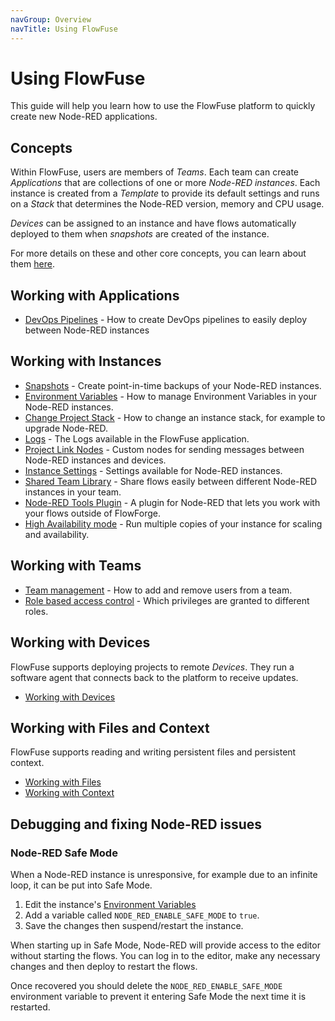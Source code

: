 ```yaml
---
navGroup: Overview
navTitle: Using FlowFuse
---
```


# Using FlowFuse

This guide will help you learn how to use the FlowFuse platform to quickly create
new Node-RED applications.

## Concepts

Within FlowFuse, users are members of _Teams_. Each team can create _Applications_
that are collections of one or more _Node-RED instances_. Each instance is created
from a _Template_ to provide its default settings and runs on a _Stack_ that determines
the Node-RED version, memory and CPU usage.

_Devices_ can be assigned to an instance and have flows automatically deployed to
them when _snapshots_ are created of the instance.

For more details on these and other core concepts, you can learn about them [here](concepts.md).

## Working with Applications

 - [DevOps Pipelines](devops-pipelines.md) - How to create DevOps pipelines to easily deploy between Node-RED instances

## Working with Instances

 - [Snapshots](snapshots.md) - Create point-in-time backups of your Node-RED instances.
 - [Environment Variables](envvar.md) - How to manage Environment Variables in your Node-RED instances.
 - [Change Project Stack](changestack.md) - How to change an instance stack, for example to upgrade Node-RED.
 - [Logs](logs.md) - The Logs available in the FlowFuse application.
 - [Project Link Nodes](projectnodes.md) - Custom nodes for sending messages between Node-RED instances and devices.
 - [Instance Settings](instance-settings.md) - Settings available for Node-RED instances.
 - [Shared Team Library](shared-library.md) - Share flows easily between different Node-RED instances in your team.
 - [Node-RED Tools Plugin](node-red-tools.md) - A plugin for Node-RED that lets you work with your flows outside of FlowForge.
 - [High Availability mode](high-availability.md) - Run multiple copies of your instance for scaling and availability.

## Working with Teams

 - [Team management](./team/) - How to add and remove users from a team.
 - [Role based access control](./team/#role-based-access-control) - Which privileges are granted to different roles.

## Working with Devices

FlowFuse supports deploying projects to remote _Devices_. They run a software agent
that connects back to the platform to receive updates.

 - [Working with Devices](../device-agent/introduction.md)

## Working with Files and Context

FlowFuse supports reading and writing persistent files and persistent context.

 - [Working with Files](filenodes.md)
 - [Working with Context](persistent-context.md)

## Debugging and fixing Node-RED issues

### Node-RED Safe Mode

When a Node-RED instance is unresponsive, for example due to an infinite loop,
it can be put into Safe Mode.

1. Edit the instance's [Environment Variables](envvar.md)
2. Add a variable called `NODE_RED_ENABLE_SAFE_MODE` to `true`.
3. Save the changes then suspend/restart the instance.

When starting up in Safe Mode, Node-RED will provide access to the editor without
starting the flows. You can log in to the editor, make any necessary changes
and then deploy to restart the flows.

Once recovered you should delete the `NODE_RED_ENABLE_SAFE_MODE` environment variable
to prevent it entering Safe Mode the next time it is restarted.
